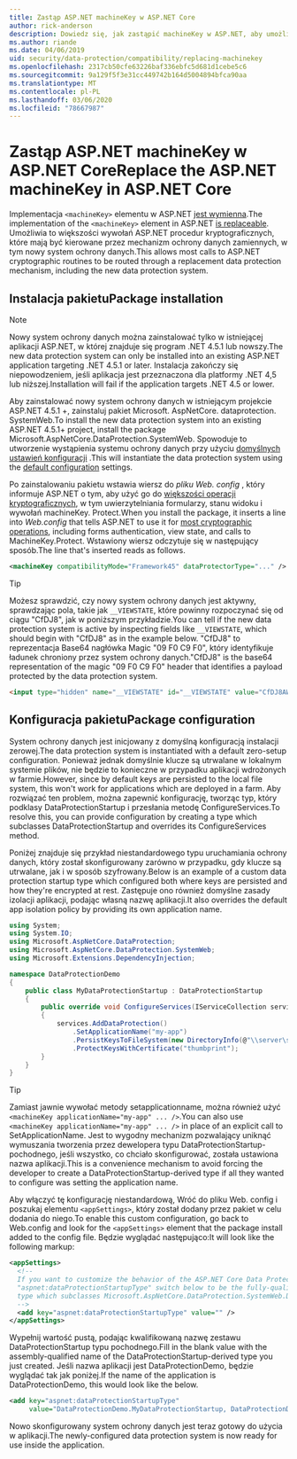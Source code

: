 ```yaml
---
title: Zastąp ASP.NET machineKey w ASP.NET Core
author: rick-anderson
description: Dowiedz się, jak zastąpić machineKey w ASP.NET, aby umożliwić korzystanie z nowego i bezpieczniejszego systemu ochrony danych.
ms.author: riande
ms.date: 04/06/2019
uid: security/data-protection/compatibility/replacing-machinekey
ms.openlocfilehash: 2317cb50cfe63226baf336ebfc5d681d1cebe5c6
ms.sourcegitcommit: 9a129f5f3e31cc449742b164d5004894bfca90aa
ms.translationtype: MT
ms.contentlocale: pl-PL
ms.lasthandoff: 03/06/2020
ms.locfileid: "78667987"
---
```

# <a name="replace-the-aspnet-machinekey-in-aspnet-core"></a><span data-ttu-id="cded0-103">Zastąp ASP.NET machineKey w ASP.NET Core</span><span class="sxs-lookup"><span data-stu-id="cded0-103">Replace the ASP.NET machineKey in ASP.NET Core</span></span>

<a name="compatibility-replacing-machinekey"></a>

<span data-ttu-id="cded0-104">Implementacja `<machineKey>` elementu w ASP.NET [jest wymienna](https://blogs.msdn.microsoft.com/webdev/2012/10/23/cryptographic-improvements-in-asp-net-4-5-pt-2/).</span><span class="sxs-lookup"><span data-stu-id="cded0-104">The implementation of the `<machineKey>` element in ASP.NET [is replaceable](https://blogs.msdn.microsoft.com/webdev/2012/10/23/cryptographic-improvements-in-asp-net-4-5-pt-2/).</span></span> <span data-ttu-id="cded0-105">Umożliwia to większości wywołań ASP.NET procedur kryptograficznych, które mają być kierowane przez mechanizm ochrony danych zamiennych, w tym nowy system ochrony danych.</span><span class="sxs-lookup"><span data-stu-id="cded0-105">This allows most calls to ASP.NET cryptographic routines to be routed through a replacement data protection mechanism, including the new data protection system.</span></span>

## <a name="package-installation"></a><span data-ttu-id="cded0-106">Instalacja pakietu</span><span class="sxs-lookup"><span data-stu-id="cded0-106">Package installation</span></span>

> [!NOTE]
> <span data-ttu-id="cded0-107">Nowy system ochrony danych można zainstalować tylko w istniejącej aplikacji ASP.NET, w której znajduje się program .NET 4.5.1 lub nowszy.</span><span class="sxs-lookup"><span data-stu-id="cded0-107">The new data protection system can only be installed into an existing ASP.NET application targeting .NET 4.5.1 or later.</span></span> <span data-ttu-id="cded0-108">Instalacja zakończy się niepowodzeniem, jeśli aplikacja jest przeznaczona dla platformy .NET 4,5 lub niższej.</span><span class="sxs-lookup"><span data-stu-id="cded0-108">Installation will fail if the application targets .NET 4.5 or lower.</span></span>

<span data-ttu-id="cded0-109">Aby zainstalować nowy system ochrony danych w istniejącym projekcie ASP.NET 4.5.1 +, zainstaluj pakiet Microsoft. AspNetCore. dataprotection. SystemWeb.</span><span class="sxs-lookup"><span data-stu-id="cded0-109">To install the new data protection system into an existing ASP.NET 4.5.1+ project, install the package Microsoft.AspNetCore.DataProtection.SystemWeb.</span></span> <span data-ttu-id="cded0-110">Spowoduje to utworzenie wystąpienia systemu ochrony danych przy użyciu [domyślnych ustawień konfiguracji](xref:security/data-protection/configuration/default-settings) .</span><span class="sxs-lookup"><span data-stu-id="cded0-110">This will instantiate the data protection system using the [default configuration](xref:security/data-protection/configuration/default-settings) settings.</span></span>

<span data-ttu-id="cded0-111">Po zainstalowaniu pakietu wstawia wiersz do *pliku Web. config* , który informuje ASP.NET o tym, aby użyć go do [większości operacji kryptograficznych](https://blogs.msdn.microsoft.com/webdev/2012/10/23/cryptographic-improvements-in-asp-net-4-5-pt-2/), w tym uwierzytelniania formularzy, stanu widoku i wywołań machineKey. Protect.</span><span class="sxs-lookup"><span data-stu-id="cded0-111">When you install the package, it inserts a line into *Web.config* that tells ASP.NET to use it for [most cryptographic operations](https://blogs.msdn.microsoft.com/webdev/2012/10/23/cryptographic-improvements-in-asp-net-4-5-pt-2/), including forms authentication, view state, and calls to MachineKey.Protect.</span></span> <span data-ttu-id="cded0-112">Wstawiony wiersz odczytuje się w następujący sposób.</span><span class="sxs-lookup"><span data-stu-id="cded0-112">The line that's inserted reads as follows.</span></span>

```xml
<machineKey compatibilityMode="Framework45" dataProtectorType="..." />
```

>[!TIP]
> <span data-ttu-id="cded0-113">Możesz sprawdzić, czy nowy system ochrony danych jest aktywny, sprawdzając pola, takie jak `__VIEWSTATE`, które powinny rozpoczynać się od ciągu "CfDJ8", jak w poniższym przykładzie.</span><span class="sxs-lookup"><span data-stu-id="cded0-113">You can tell if the new data protection system is active by inspecting fields like `__VIEWSTATE`, which should begin with "CfDJ8" as in the example below.</span></span> <span data-ttu-id="cded0-114">"CfDJ8" to reprezentacja Base64 nagłówka Magic "09 F0 C9 F0", który identyfikuje ładunek chroniony przez system ochrony danych.</span><span class="sxs-lookup"><span data-stu-id="cded0-114">"CfDJ8" is the base64 representation of the magic "09 F0 C9 F0" header that identifies a payload protected by the data protection system.</span></span>

```html
<input type="hidden" name="__VIEWSTATE" id="__VIEWSTATE" value="CfDJ8AWPr2EQPTBGs3L2GCZOpk...">
```

## <a name="package-configuration"></a><span data-ttu-id="cded0-115">Konfiguracja pakietu</span><span class="sxs-lookup"><span data-stu-id="cded0-115">Package configuration</span></span>

<span data-ttu-id="cded0-116">System ochrony danych jest inicjowany z domyślną konfiguracją instalacji zerowej.</span><span class="sxs-lookup"><span data-stu-id="cded0-116">The data protection system is instantiated with a default zero-setup configuration.</span></span> <span data-ttu-id="cded0-117">Ponieważ jednak domyślnie klucze są utrwalane w lokalnym systemie plików, nie będzie to konieczne w przypadku aplikacji wdrożonych w farmie.</span><span class="sxs-lookup"><span data-stu-id="cded0-117">However, since by default keys are persisted to the local file system, this won't work for applications which are deployed in a farm.</span></span> <span data-ttu-id="cded0-118">Aby rozwiązać ten problem, można zapewnić konfigurację, tworząc typ, który podklasy DataProtectionStartup i przesłania metodę ConfigureServices.</span><span class="sxs-lookup"><span data-stu-id="cded0-118">To resolve this, you can provide configuration by creating a type which subclasses DataProtectionStartup and overrides its ConfigureServices method.</span></span>

<span data-ttu-id="cded0-119">Poniżej znajduje się przykład niestandardowego typu uruchamiania ochrony danych, który został skonfigurowany zarówno w przypadku, gdy klucze są utrwalane, jak i w sposób szyfrowany.</span><span class="sxs-lookup"><span data-stu-id="cded0-119">Below is an example of a custom data protection startup type which configured both where keys are persisted and how they're encrypted at rest.</span></span> <span data-ttu-id="cded0-120">Zastępuje ono również domyślne zasady izolacji aplikacji, podając własną nazwę aplikacji.</span><span class="sxs-lookup"><span data-stu-id="cded0-120">It also overrides the default app isolation policy by providing its own application name.</span></span>

```csharp
using System;
using System.IO;
using Microsoft.AspNetCore.DataProtection;
using Microsoft.AspNetCore.DataProtection.SystemWeb;
using Microsoft.Extensions.DependencyInjection;

namespace DataProtectionDemo
{
    public class MyDataProtectionStartup : DataProtectionStartup
    {
        public override void ConfigureServices(IServiceCollection services)
        {
            services.AddDataProtection()
                .SetApplicationName("my-app")
                .PersistKeysToFileSystem(new DirectoryInfo(@"\\server\share\myapp-keys\"))
                .ProtectKeysWithCertificate("thumbprint");
        }
    }
}
```

>[!TIP]
> <span data-ttu-id="cded0-121">Zamiast jawnie wywołać metody setapplicationname, można również użyć `<machineKey applicationName="my-app" ... />`.</span><span class="sxs-lookup"><span data-stu-id="cded0-121">You can also use `<machineKey applicationName="my-app" ... />` in place of an explicit call to SetApplicationName.</span></span> <span data-ttu-id="cded0-122">Jest to wygodny mechanizm pozwalający uniknąć wymuszania tworzenia przez dewelopera typu DataProtectionStartup-pochodnego, jeśli wszystko, co chciało skonfigurować, została ustawiona nazwa aplikacji.</span><span class="sxs-lookup"><span data-stu-id="cded0-122">This is a convenience mechanism to avoid forcing the developer to create a DataProtectionStartup-derived type if all they wanted to configure was setting the application name.</span></span>

<span data-ttu-id="cded0-123">Aby włączyć tę konfigurację niestandardową, Wróć do pliku Web. config i poszukaj elementu `<appSettings>`, który został dodany przez pakiet w celu dodania do niego.</span><span class="sxs-lookup"><span data-stu-id="cded0-123">To enable this custom configuration, go back to Web.config and look for the `<appSettings>` element that the package install added to the config file.</span></span> <span data-ttu-id="cded0-124">Będzie wyglądać następująco:</span><span class="sxs-lookup"><span data-stu-id="cded0-124">It will look like the following markup:</span></span>

```xml
<appSettings>
  <!--
  If you want to customize the behavior of the ASP.NET Core Data Protection stack, set the
  "aspnet:dataProtectionStartupType" switch below to be the fully-qualified name of a
  type which subclasses Microsoft.AspNetCore.DataProtection.SystemWeb.DataProtectionStartup.
  -->
  <add key="aspnet:dataProtectionStartupType" value="" />
</appSettings>
```

<span data-ttu-id="cded0-125">Wypełnij wartość pustą, podając kwalifikowaną nazwę zestawu DataProtectionStartup typu pochodnego.</span><span class="sxs-lookup"><span data-stu-id="cded0-125">Fill in the blank value with the assembly-qualified name of the DataProtectionStartup-derived type you just created.</span></span> <span data-ttu-id="cded0-126">Jeśli nazwa aplikacji jest DataProtectionDemo, będzie wyglądać tak jak poniżej.</span><span class="sxs-lookup"><span data-stu-id="cded0-126">If the name of the application is DataProtectionDemo, this would look like the below.</span></span>

```xml
<add key="aspnet:dataProtectionStartupType"
     value="DataProtectionDemo.MyDataProtectionStartup, DataProtectionDemo" />
```

<span data-ttu-id="cded0-127">Nowo skonfigurowany system ochrony danych jest teraz gotowy do użycia w aplikacji.</span><span class="sxs-lookup"><span data-stu-id="cded0-127">The newly-configured data protection system is now ready for use inside the application.</span></span>
